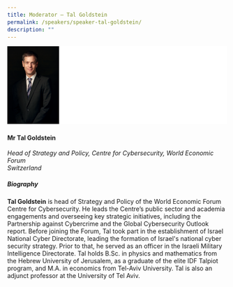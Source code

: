 ```yaml
---
title: Moderator – Tal Goldstein
permalink: /speakers/speaker-tal-goldstein/
description: ""
---
```

![](/images/tal%20goldstein.png)

#### **Mr Tal Goldstein**

*Head of Strategy and Policy,  Centre for Cybersecurity, World Economic Forum 
<br>Switzerland*

##### **Biography**

**Tal Goldstein** is head of Strategy and Policy of the World Economic Forum Centre for Cybersecurity. He leads the Centre’s public sector and academia engagements and overseeing key strategic initiatives, including the Partnership against Cybercrime and the Global Cybersecurity Outlook report. Before joining the Forum, Tal took part in the establishment of Israel National Cyber Directorate, leading the formation of Israel's national cyber security strategy. Prior to that, he served as an officer in the Israeli Military Intelligence Directorate. Tal holds B.Sc. in physics and mathematics from the Hebrew University of Jerusalem, as a graduate of the elite IDF Talpiot program, and M.A. in economics from Tel-Aviv University. Tal is also an adjunct professor at the University of Tel Aviv.